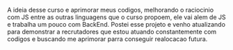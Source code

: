 A ideia desse curso e aprimorar meus codigos, melhorando o raciocinio com JS entre as outras linguagens que o curso propoem, ele vai alem de JS e trabalha um pouco com BackEnd.
Postei esse projeto e venho atualizando para demonstrar a recrutadores que estou atuando constantemente com codigos e buscando me aprimorar parra conseguir realocacao futura.
